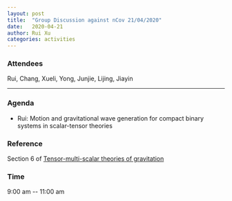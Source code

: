 ```yaml
---
layout: post
title:  "Group Discussion against nCov 21/04/2020"
date:   2020-04-21
author: Rui Xu
categories: activities
---
```



### Attendees


Rui, Chang, Xueli, Yong, Junjie, Lijing, Jiayin

---

### Agenda

- Rui: Motion and gravitational wave generation for compact binary systems in scalar-tensor theories


### Reference

Section 6 of [Tensor-multi-scalar theories of gravitation](https://iopscience.iop.org/article/10.1088/0264-9381/9/9/015)


### Time

9:00 am -- 11:00 am
